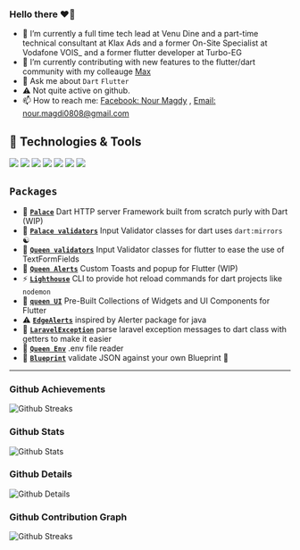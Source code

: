 ### Hello there ♥🤍

- 🔭 I’m currently a full time tech lead at Venu Dine and a part-time technical consultant at Klax Ads
 and a former On-Site Specialist at Vodafone VOIS_ and a former flutter developer at Turbo-EG
- 🌱 I’m currently contributing with new features to the flutter/dart community with my colleauge [Max](https://github.com/maxzod/)
- 💬 Ask me about `Dart` `Flutter`
- ⚠  Not quite active on github.
- 📫 How to reach me: [Facebook: Nour Magdy](https://www.facebook.com/noor.magdy74) ,  [Email: nour.magdi0808@gmail.com](mailto:nour.magdi0808@gmail.com)

## 🔧 Technologies & Tools

![](https://img.shields.io/badge/OS-Linux-informational?style=flat&logo=linux&logoColor=white&color=%23942c00)
![](https://img.shields.io/badge/Editor-VS_code-informational?style=flat&logo=visual-studio-code&logoColor=blue&color=blue)
![](https://img.shields.io/badge/Code-JavaScript-informational?style=flat&logo=javascript&logoColor=%23F7E017&color=%23F7E017)
![](https://img.shields.io/badge/Code-Dart-informational?style=flat&logo=dart&logoColor=blue&color=blue)
![](https://img.shields.io/badge/Code-Flutter-informational?style=flat&logo=flutter&logoColor=blue&color=white)
![](https://img.shields.io/badge/Code-TypeScript-informational?style=flat&logo=typescript&logoColor=blue&color=blue)
![](https://img.shields.io/badge/Extra-Markdown-informational?style=flat&logo=markdown&logoColor=white&color=purple)


## **`Packages`**

- 🏰 [**`Palace`**](https://github.com/maxzod/palace) Dart HTTP server Framework built from scratch purly with Dart (WIP)
- 🏰 [**`Palace validators`**](https://github.com/maxzod/palace_validators) Input Validator classes for dart uses `dart:mirrors` ☯
- 👑 [**`Queen validators`**](https://github.com/maxzod/queen_validators) Input Validator classes for flutter to ease the use of TextFormFields
- 🔔 [**`Queen Alerts`**](https://github.com/maxzod/queen_alerts) Custom Toasts and popup for Flutter (WIP)
- ⚡  [**`Lighthouse`**](https://github.com/maxzod/lighthouse) CLI to provide hot reload commands for dart projects like `nodemon`
- 🦜 [**`queen UI`**](https://github.com/maxzod/queen_ui) Pre-Built Collections of Widgets and UI Components for Flutter
- ⚠  [**`EdgeAlerts`**](https://github.com/maxzod/EdgeAlerts) inspired by Alerter package for java
- 📃 [**`LaravelException`**](https://github.com/maxzod/laravel_exception) parse laravel exception messages to dart class with getters to make it easier
- 📃 [**`Queen Env`**](https://github.com/maxzod/queen_env) .env file reader
- 🔷 [**`Blueprint`**](https://github.com/maxzod/blueprint) validate JSON against your own Blueprint 🧬

---

### Github Achievements

![Github Streaks](https://github-profile-trophy.vercel.app/?username=SPiercer&theme=radical&row=1&column=8)

### Github Stats

![Github Stats](https://github-readme-stats.vercel.app/api?username=SPiercer&hide_border=true&count_private=true&show_icons=true&theme=radical)

### Github Details

![Github Details](https://github-profile-summary-cards.vercel.app/api/cards/profile-details?username=SPiercer&theme=github_dark)

### Github Contribution Graph

![Github Streaks](https://activity-graph.herokuapp.com/graph?username=SPiercer&bg_color=0D1117&color=e05397&line=e05397&point=FFFFFF&hide_border=true&)
